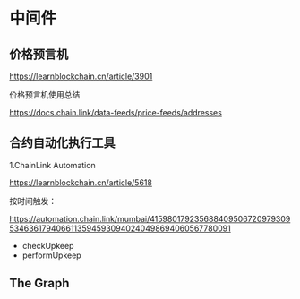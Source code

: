 # 中间件

## 价格预言机

https://learnblockchain.cn/article/3901

价格预言机使用总结

https://docs.chain.link/data-feeds/price-feeds/addresses

## 合约自动化执行工具

1.ChainLink Automation

https://learnblockchain.cn/article/5618

按时间触发：

https://automation.chain.link/mumbai/41598017923568840950672097930953463617940661135945930940240498694060567780091

- checkUpkeep
- performUpkeep

## The Graph